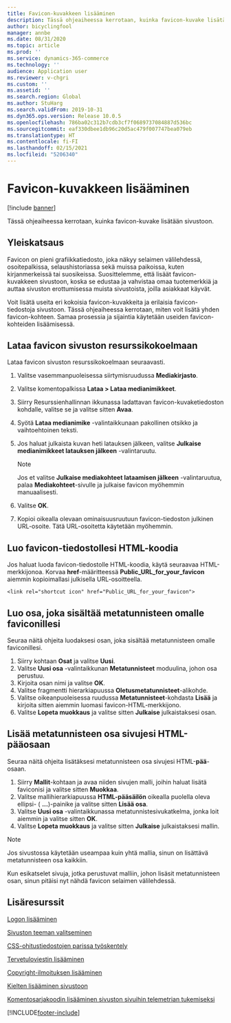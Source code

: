 ```yaml
---
title: Favicon-kuvakkeen lisääminen
description: Tässä ohjeaiheessa kerrotaan, kuinka favicon-kuvake lisätään sivustoon.
author: bicyclingfool
manager: annbe
ms.date: 08/31/2020
ms.topic: article
ms.prod: ''
ms.service: dynamics-365-commerce
ms.technology: ''
audience: Application user
ms.reviewer: v-chgri
ms.custom: ''
ms.assetid: ''
ms.search.region: Global
ms.author: StuHarg
ms.search.validFrom: 2019-10-31
ms.dyn365.ops.version: Release 10.0.5
ms.openlocfilehash: 786ba02c312b7cdb3cf7f0689737084887d536bc
ms.sourcegitcommit: eaf330dbee1db96c20d5ac479f007747bea079eb
ms.translationtype: HT
ms.contentlocale: fi-FI
ms.lasthandoff: 02/15/2021
ms.locfileid: "5206340"
---
```

# <a name="add-a-favicon"></a>Favicon-kuvakkeen lisääminen

[!include [banner](includes/banner.md)]

Tässä ohjeaiheessa kerrotaan, kuinka favicon-kuvake lisätään sivustoon.

## <a name="overview"></a>Yleiskatsaus

Favicon on pieni grafiikkatiedosto, joka näkyy selaimen välilehdessä, osoitepalkissa, selaushistoriassa sekä muissa paikoissa, kuten kirjanmerkeissä tai suosikeissa. Suosittelemme, että lisäät favicon-kuvakkeen sivustoon, koska se edustaa ja vahvistaa omaa tuotemerkkiä ja auttaa sivuston erottumisessa muista sivustoista, joilla asiakkaat käyvät.

Voit lisätä useita eri kokoisia favicon-kuvakkeita ja erilaisia favicon-tiedostoja sivustoon. Tässä ohjeaiheessa kerrotaan, miten voit lisätä yhden favicon-kohteen. Samaa prosessia ja sijaintia käytetään useiden favicon-kohteiden lisäämisessä.

## <a name="upload-a-favicon-to-your-sites-asset-collection"></a>Lataa favicon sivuston resurssikokoelmaan

Lataa favicon sivuston resurssikokoelmaan seuraavasti.

1. Valitse vasemmanpuoleisessa siirtymisruudussa **Mediakirjasto**.
1. Valitse komentopalkissa **Lataa \> Lataa medianimikkeet**.
1. Siirry Resurssienhallinnan ikkunassa ladattavan favicon-kuvaketiedoston kohdalle, valitse se ja valitse sitten **Avaa**.
1. Syötä **Lataa medianimike** -valintaikkunaan pakollinen otsikko ja vaihtoehtoinen teksti.
1. Jos haluat julkaista kuvan heti latauksen jälkeen, valitse **Julkaise medianimikkeet latauksen jälkeen** -valintaruutu.

    > [!NOTE]
    > Jos et valitse **Julkaise mediakohteet lataamisen jälkeen** -valintaruutua, palaa **Mediakohteet**-sivulle ja julkaise favicon myöhemmin manuaalisesti.

1. Valitse **OK**.
1. Kopioi oikealla olevaan ominaisuusruutuun favicon-tiedoston julkinen URL-osoite. Tätä URL-osoitetta käytetään myöhemmin.

## <a name="create-the-html-for-your-favicon"></a>Luo favicon-tiedostollesi HTML-koodia

Jos haluat luoda favicon-tiedostolle HTML-koodia, käytä seuraavaa HTML-merkkijonoa. Korvaa **href**-määritteessä **Public\_URL\_for\_your\_favicon** aiemmin kopioimallasi julkisella URL-osoitteella.

`<link rel="shortcut icon" href="Public_URL_for_your_favicon">`

## <a name="create-a-fragment-that-contains-a-metatag-for-your-favicon"></a>Luo osa, joka sisältää metatunnisteen omalle faviconillesi

Seuraa näitä ohjeita luodaksesi osan, joka sisältää metatunnisteen omalle faviconillesi.

1. Siirry kohtaan **Osat** ja valitse **Uusi**.
1. Valitse **Uusi osa** -valintaikkunan **Metatunnisteet** moduulina, johon osa perustuu.
1. Kirjoita osan nimi ja valitse **OK**.
1. Valitse fragmentti hierarkiapuussa **Oletusmetatunnisteet**-alikohde.
1. Valitse oikeanpuoleisessa ruudussa **Metatunnisteet**-kohdasta **Lisää** ja kirjoita sitten aiemmin luomasi favicon-HTML-merkkijono. 
1. Valitse **Lopeta muokkaus** ja valitse sitten **Julkaise** julkaistaksesi osan.

## <a name="add-the-metatag-fragment-to-the-html-head-section-of-your-pages"></a>Lisää metatunnisteen osa sivujesi HTML-pääosaan

Seuraa näitä ohjeita lisätäksesi metatunnisteen osa sivujesi HTML-**pää**-osaan.

1. Siirry **Mallit**-kohtaan ja avaa niiden sivujen malli, joihin haluat lisätä faviconisi ja valitse sitten **Muokkaa**.
1. Valitse mallihierarkiapuussa **HTML-pääsäilön** oikealla puolella oleva ellipsi- ( **...**)-painike ja valitse sitten **Lisää osa**.
1. Valitse **Uusi osa** -valintaikkunassa metatunnistesivukatkelma, jonka loit aiemmin ja valitse sitten **OK**.
1. Valitse **Lopeta muokkaus** ja valitse sitten **Julkaise** julkaistaksesi mallin.

> [!NOTE]
> Jos sivustossa käytetään useampaa kuin yhtä mallia, sinun on lisättävä metatunnisteen osa kaikkiin.

Kun esikatselet sivuja, jotka perustuvat malliin, johon lisäsit metatunnisteen osan, sinun pitäisi nyt nähdä favicon selaimen välilehdessä.

## <a name="additional-resources"></a>Lisäresurssit

[Logon lisääminen](add-logo.md)

[Sivuston teeman valitseminen](select-site-theme.md)

[CSS-ohitustiedostojen parissa työskentely](css-override-files.md)

[Tervetuloviestin lisääminen](add-welcome-message.md)

[Copyright-ilmoituksen lisääminen](add-copyright-notice.md)

[Kielten lisääminen sivustoon](add-languages-to-site.md)

[Komentosarjakoodin lisääminen sivuston sivuihin telemetrian tukemiseksi](add-telemetry.md)



[!INCLUDE[footer-include](../includes/footer-banner.md)]